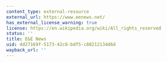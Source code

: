 ```yaml
---
content_type: external-resource
external_url: https://www.eenews.net/
has_external_license_warning: true
license: https://en.wikipedia.org/wiki/All_rights_reserved
status: ''
title: E&E News
uid: 4d27169f-5173-42c8-bdf5-c88212134d6d
wayback_url: ''
---
```

